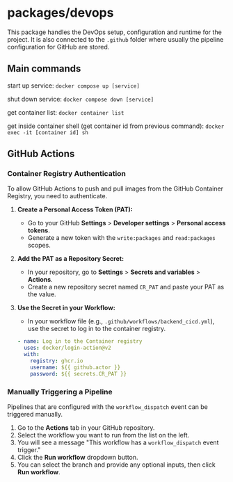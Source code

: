 # packages/devops

This package handles the DevOps setup, configuration and runtime for the project.
It is also connected to the `.github` folder where usually the pipeline configuration for GitHub are stored.

## Main commands

start up service: `docker compose up [service]`

shut down service: `docker compose down [service]`

get container list: `docker container list`

get inside container shell (get container id from previous command): `docker exec -it [container id] sh`

## GitHub Actions

### Container Registry Authentication

To allow GitHub Actions to push and pull images from the GitHub Container Registry, you need to authenticate.

1.  **Create a Personal Access Token (PAT):**
    *   Go to your GitHub **Settings** > **Developer settings** > **Personal access tokens**.
    *   Generate a new token with the `write:packages` and `read:packages` scopes.
2.  **Add the PAT as a Repository Secret:**
    *   In your repository, go to **Settings** > **Secrets and variables** > **Actions**.
    *   Create a new repository secret named `CR_PAT` and paste your PAT as the value.
3.  **Use the Secret in your Workflow:**
    *   In your workflow file (e.g., `.github/workflows/backend_cicd.yml`), use the secret to log in to the container registry.

    ```yaml
    - name: Log in to the Container registry
      uses: docker/login-action@v2
      with:
        registry: ghcr.io
        username: ${{ github.actor }}
        password: ${{ secrets.CR_PAT }}
    ```

### Manually Triggering a Pipeline

Pipelines that are configured with the `workflow_dispatch` event can be triggered manually.

1.  Go to the **Actions** tab in your GitHub repository.
2.  Select the workflow you want to run from the list on the left.
3.  You will see a message "This workflow has a `workflow_dispatch` event trigger."
4.  Click the **Run workflow** dropdown button.
5.  You can select the branch and provide any optional inputs, then click **Run workflow**.
